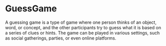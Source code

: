 # GuessGame
A guessing game is a type of game where one person thinks of an object, word, or concept, and the other participants try to guess what it is based on a series of clues or hints. 
The game can be played in various settings, such as social gatherings, parties, or even online platforms.
